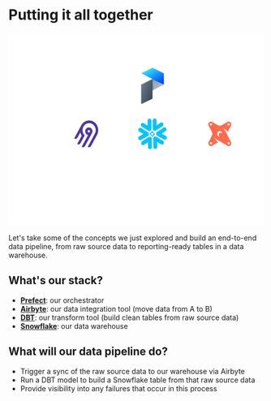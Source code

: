 # Putting it all together

![logos](logos.png)

Let's take some of the concepts we just explored and build an end-to-end data pipeline, from raw source data to reporting-ready tables in a data warehouse.

## What's our stack?
- [**Prefect**](https://www.prefect.io): our orchestrator
- [**Airbyte**](https://www.airbyte.com): our data integration tool (move data from A to B)
- [**DBT**](https://www.getdbt.com/): our transform tool (build clean tables from raw source data)
- [**Snowflake**](https://signup.snowflake.com): our data warehouse

## What will our data pipeline do?
- Trigger a sync of the raw source data to our warehouse via Airbyte
- Run a DBT model to build a Snowflake table from that raw source data
- Provide visibility into any failures that occur in this process